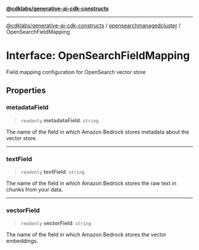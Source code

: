 [**@cdklabs/generative-ai-cdk-constructs**](../../../../README.md)

***

[@cdklabs/generative-ai-cdk-constructs](../../../../README.md) / [opensearchmanagedcluster](../README.md) / OpenSearchFieldMapping

# Interface: OpenSearchFieldMapping

Field mapping configuration for OpenSearch vector store

## Properties

### metadataField

> `readonly` **metadataField**: `string`

The name of the field in which Amazon Bedrock stores metadata about the vector store.

***

### textField

> `readonly` **textField**: `string`

The name of the field in which Amazon Bedrock stores the raw text in chunks from your data.

***

### vectorField

> `readonly` **vectorField**: `string`

The name of the field in which Amazon Bedrock stores the vector embeddings.
